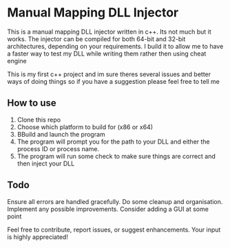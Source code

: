 # Manual Mapping DLL Injector

This is a manual mapping DLL injector written in c++. Its not much but it works. The injector can be compiled for both 64-bit and 32-bit architectures, depending on your requirements.
I build it to allow me to have a faster way to test my DLL while writing them rather then using cheat engine

This is my first c++ project and im sure theres several issues and better ways of doing things so if you have a suggestion please feel free to tell me

## How to use

1. Clone this repo
2. Choose which platform to build for (x86 or x64)
3. BBuild and launch the program
4. The program will prompt you for the path to your DLL and either the process ID or process name.
5. The program will run some check to make sure things are correct and then inject your DLL

## Todo
Ensure all errors are handled gracefully.
Do some cleanup and organisation.
Implement any possible improvements.
Consider adding a GUI at some point

Feel free to contribute, report issues, or suggest enhancements. Your input is highly appreciated!
